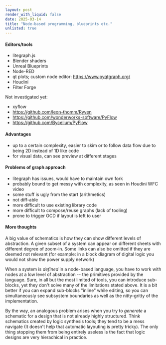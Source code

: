 ```yaml
---
layout: post
render_with_liquid: false
date: 2025-03-14
title: "Node-based programming, blueprints etc."
unlisted: true
---
```


#### Editors/tools

- litegraph.js
- Blender shaders
- Unreal Blueprints
- Node-RED
- qt plots; custom node editor: <https://www.pyqtgraph.org/>
- Houdini
- Filter Forge

Not investigated yet:

- xyflow
- <https://github.com/leon-thomm/Ryven>
- <https://github.com/wonderworks-software/PyFlow>
- <https://github.com/Bycelium/PyFlow>

#### Advantages

- up to a certain complexity, easier to skim or to follow data flow due
  to being 2D instead of 1D like code
- for visual data, can see preview at different stages

#### Problems of graph approach

- litegraph has issues, would have to maintain own fork
- probably bound to get messy with complexity, as seen in Houdini WFC
  video
- some stuff is ugly from the start (arithmetics)
- not diff-able
- more difficult to use existing library code
- more difficult to compose/reuse graphs (lack of tooling)
- prone to trigger OCD if layout is left to user

#### More thoughts

A big value of schematics is how they can show different levels of
abstraction. A given subset of a system can appear on different sheets
with different degree of zoom-in. Some links can also be omitted if they
are deemed not relevant (for example: in a block diagram of digital
logic you would not show the power supply network)

When a system is *defined* in a node-based language, you have to work
with nodes at a low level of abstraction -- the primitives provided by
the language. Sure, in all but the most limited of tools, you can
introduce sub-blocks, yet they don't solve many of the limitations
stated above. It is a bit better if you can expand sub-blocks "inline"
while editing, so you can simultaneously see subsystem boundaries as
well as the nitty-gritty of the implementation.

By the way, an analogous problem arises when you try to *generate* a
schematic for a design that is not already highly structured. Think
schematics created by logic synthesis tools; they tend to be a mess
navigate (It doesn't help that automatic layouting is pretty tricky).
The only thing stopping them from being entirely useless is the fact
that logic designs are very hierachical in practice.

